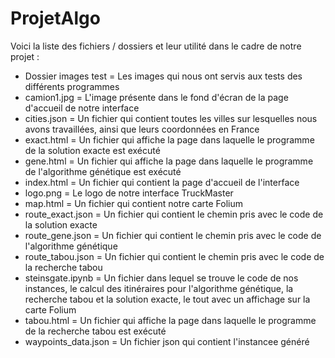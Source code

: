 # ProjetAlgo

Voici la liste des fichiers / dossiers et leur utilité dans le cadre de notre projet :
- Dossier images test = Les images qui nous ont servis aux tests des différents programmes
- camion1.jpg = L'image présente dans le fond d'écran de la page d'accueil de notre interface
- cities.json = Un fichier qui contient toutes les villes sur lesquelles nous avons travaillées, ainsi que leurs coordonnées en France
- exact.html = Un fichier qui affiche la page dans laquelle le programme de la solution exacte est exécuté
- gene.html = Un fichier qui affiche la page dans laquelle le programme de l'algorithme génétique est exécuté
- index.html = Un fichier qui contient la page d'accueil de l'interface
- logo.png = Le logo de notre interface TruckMaster
- map.html = Un fichier qui contient notre carte Folium
- route_exact.json = Un fichier qui contient le chemin pris avec le code de la solution exacte
- route_gene.json = Un fichier qui contient le chemin pris avec le code de l'algorithme génétique
- route_tabou.json = Un fichier qui contient le chemin pris avec le code de la recherche tabou
- steinsgate.ipynb = Un fichier dans lequel se trouve le code de nos instances, le calcul des itinéraires pour l'algorithme génétique, la recherche tabou et la solution exacte, le tout avec un affichage sur la carte Folium
- tabou.html = Un fichier qui affiche la page dans laquelle le programme de la recherche tabou est exécuté
- waypoints_data.json = Un fichier json qui contient l'instancee généré
